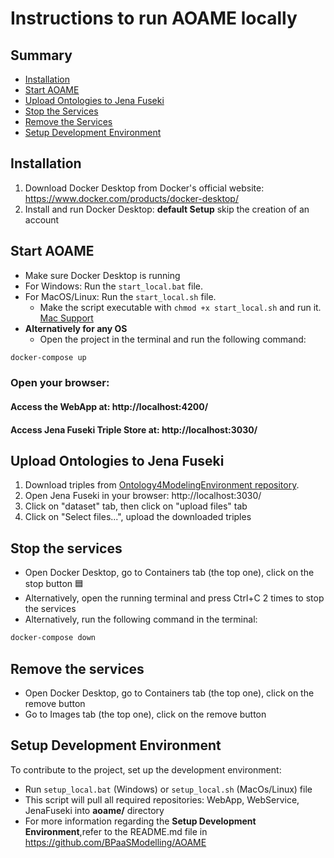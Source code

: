# Instructions to run AOAME locally

## Summary
- [Installation](#installation)
- [Start AOAME](#start-aoame)
- [Upload Ontologies to Jena Fuseki](#upload-ontologies-to-jena-fuseki)
- [Stop the Services](#stop-the-services)
- [Remove the Services](#remove-the-services)
- [Setup Development Environment](#setup-development-environment)

## Installation
1. Download Docker Desktop from Docker's official website: https://www.docker.com/products/docker-desktop/
2. Install and run Docker Desktop: **default Setup** skip the creation of an account

## Start AOAME
- Make sure Docker Desktop is running
- For Windows: Run the `start_local.bat` file.
- For MacOS/Linux: Run the `start_local.sh` file.
  - Make the script executable with `chmod +x start_local.sh` and run it. [Mac Support](https://support.apple.com/en-vn/guide/terminal/apdd100908f-06b3-4e63-8a87-32e71241bab4/mac) 
- **Alternatively for any OS**
  - Open the project in the terminal and run the following command:
```bash 
docker-compose up
```
### Open your browser:
#### Access the WebApp at: http://localhost:4200/
#### Access Jena Fuseki Triple Store at: http://localhost:3030/ 

## Upload Ontologies to Jena Fuseki
1. Download triples from [Ontology4ModelingEnvironment repository](https://github.com/BPaaSModelling/Ontology4ModelingEnvironment).
2. Open Jena Fuseki in your browser: http://localhost:3030/
3. Click on "dataset" tab, then click on "upload files" tab
4. Click on "Select files...", upload the downloaded triples


## Stop the services
- Open Docker Desktop, go to Containers tab (the top one), click on the stop button 🟦
- Alternatively, open the running terminal and press Ctrl+C 2 times to stop the services
- Alternatively, run the following command in the terminal:
```bash
docker-compose down
```
## Remove the services
- Open Docker Desktop, go to Containers tab (the top one), click on the remove button
- Go to Images tab (the top one), click on the remove button

## Setup Development Environment
To contribute to the project, set up the development environment:
- Run `setup_local.bat` (Windows) or `setup_local.sh` (MacOs/Linux) file
- This script will pull all required repositories: WebApp, WebService, JenaFuseki into **aoame/** directory
- For more information regarding the **Setup Development Environment**,refer to the README.md file in https://github.com/BPaaSModelling/AOAME
